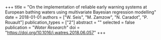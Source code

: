 +++
title = "On the implementation of reliable early warning systems at European bathing waters using multivariate Bayesian regression modelling"
date = 2018-01-01
authors = ["W. Seis", "M. Zamzow", "N. Caradot", "P. Rouault"]
publication_types = ["2"]
abstract = ""
selected = false
publication = "*Water Research*"
doi = "https://doi.org/10.1016/j.watres.2018.06.057"
+++

